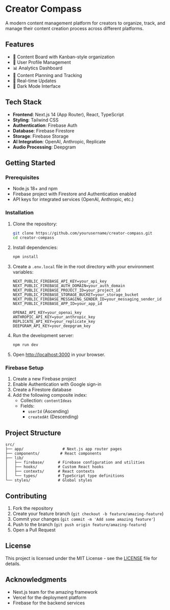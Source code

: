 # Creator Compass

A modern content management platform for creators to organize, track, and manage their content creation process across different platforms.

## Features

- 📝 Content Board with Kanban-style organization
- 👤 User Profile Management
- 📊 Analytics Dashboard
- 🎯 Content Planning and Tracking
- 🔄 Real-time Updates
- 🌙 Dark Mode Interface

## Tech Stack

- **Frontend**: Next.js 14 (App Router), React, TypeScript
- **Styling**: Tailwind CSS
- **Authentication**: Firebase Auth
- **Database**: Firebase Firestore
- **Storage**: Firebase Storage
- **AI Integration**: OpenAI, Anthropic, Replicate
- **Audio Processing**: Deepgram

## Getting Started

### Prerequisites

- Node.js 18+ and npm
- Firebase project with Firestore and Authentication enabled
- API keys for integrated services (OpenAI, Anthropic, etc.)

### Installation

1. Clone the repository:
   ```bash
   git clone https://github.com/yourusername/creator-compass.git
   cd creator-compass
   ```

2. Install dependencies:
   ```bash
   npm install
   ```

3. Create a `.env.local` file in the root directory with your environment variables:
   ```env
   NEXT_PUBLIC_FIREBASE_API_KEY=your_api_key
   NEXT_PUBLIC_FIREBASE_AUTH_DOMAIN=your_auth_domain
   NEXT_PUBLIC_FIREBASE_PROJECT_ID=your_project_id
   NEXT_PUBLIC_FIREBASE_STORAGE_BUCKET=your_storage_bucket
   NEXT_PUBLIC_FIREBASE_MESSAGING_SENDER_ID=your_messaging_sender_id
   NEXT_PUBLIC_FIREBASE_APP_ID=your_app_id
   
   OPENAI_API_KEY=your_openai_key
   ANTHROPIC_API_KEY=your_anthropic_key
   REPLICATE_API_KEY=your_replicate_key
   DEEPGRAM_API_KEY=your_deepgram_key
   ```

4. Run the development server:
   ```bash
   npm run dev
   ```

5. Open [http://localhost:3000](http://localhost:3000) in your browser.

### Firebase Setup

1. Create a new Firebase project
2. Enable Authentication with Google sign-in
3. Create a Firestore database
4. Add the following composite index:
   - Collection: `contentIdeas`
   - Fields: 
     - `userId` (Ascending)
     - `createdAt` (Descending)

## Project Structure

```
src/
├── app/                 # Next.js app router pages
├── components/         # React components
├── lib/
│   ├── firebase/      # Firebase configuration and utilities
│   ├── hooks/         # Custom React hooks
│   ├── contexts/      # React contexts
│   └── types/         # TypeScript type definitions
└── styles/            # Global styles
```

## Contributing

1. Fork the repository
2. Create your feature branch (`git checkout -b feature/amazing-feature`)
3. Commit your changes (`git commit -m 'Add some amazing feature'`)
4. Push to the branch (`git push origin feature/amazing-feature`)
5. Open a Pull Request

## License

This project is licensed under the MIT License - see the [LICENSE](LICENSE) file for details.

## Acknowledgments

- Next.js team for the amazing framework
- Vercel for the deployment platform
- Firebase for the backend services